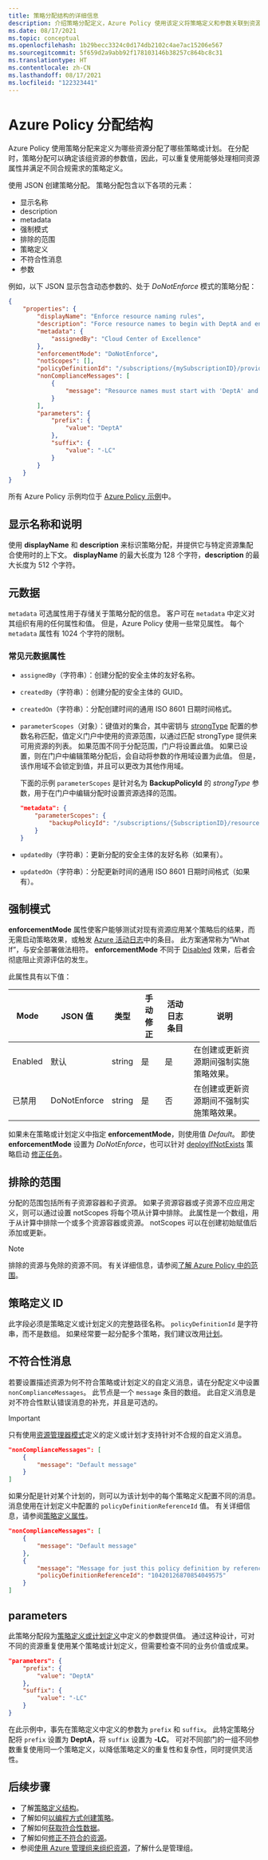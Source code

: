 ```yaml
---
title: 策略分配结构的详细信息
description: 介绍策略分配定义，Azure Policy 使用该定义将策略定义和参数关联到资源，以进行评估。
ms.date: 08/17/2021
ms.topic: conceptual
ms.openlocfilehash: 1b29becc3324c0d174db2102c4ae7ac15206e567
ms.sourcegitcommit: 5f659d2a9abb92f178103146b38257c864bc8c31
ms.translationtype: HT
ms.contentlocale: zh-CN
ms.lasthandoff: 08/17/2021
ms.locfileid: "122323441"
---
```

# <a name="azure-policy-assignment-structure"></a>Azure Policy 分配结构

Azure Policy 使用策略分配来定义为哪些资源分配了哪些策略或计划。 在分配时，策略分配可以确定该组资源的参数值，因此，可以重复使用能够处理相同资源属性并满足不同合规需求的策略定义。

使用 JSON 创建策略分配。 策略分配包含以下各项的元素：

- 显示名称
- description
- metadata
- 强制模式
- 排除的范围
- 策略定义
- 不符合性消息
- 参数

例如，以下 JSON 显示包含动态参数的、处于 _DoNotEnforce_ 模式的策略分配：

```json
{
    "properties": {
        "displayName": "Enforce resource naming rules",
        "description": "Force resource names to begin with DeptA and end with -LC",
        "metadata": {
            "assignedBy": "Cloud Center of Excellence"
        },
        "enforcementMode": "DoNotEnforce",
        "notScopes": [],
        "policyDefinitionId": "/subscriptions/{mySubscriptionID}/providers/Microsoft.Authorization/policyDefinitions/ResourceNaming",
        "nonComplianceMessages": [
            {
                "message": "Resource names must start with 'DeptA' and end with '-LC'."
            }
        ],
        "parameters": {
            "prefix": {
                "value": "DeptA"
            },
            "suffix": {
                "value": "-LC"
            }
        }
    }
}
```

所有 Azure Policy 示例均位于 [Azure Policy 示例](../samples/index.md)中。

## <a name="display-name-and-description"></a>显示名称和说明

使用 **displayName** 和 **description** 来标识策略分配，并提供它与特定资源集配合使用时的上下文。 **displayName** 的最大长度为 128 个字符，**description** 的最大长度为 512 个字符。

## <a name="metadata"></a>元数据

`metadata` 可选属性用于存储关于策略分配的信息。 客户可在 `metadata` 中定义对其组织有用的任何属性和值。 但是，Azure Policy 使用一些常见属性。 每个 `metadata` 属性有 1024 个字符的限制。

### <a name="common-metadata-properties"></a>常见元数据属性

- `assignedBy`（字符串）：创建分配的安全主体的友好名称。
- `createdBy`（字符串）：创建分配的安全主体的 GUID。
- `createdOn`（字符串）：分配创建时间的通用 ISO 8601 日期时间格式。
- `parameterScopes`（对象）：键值对的集合，其中密钥与 [strongType](./definition-structure.md#strongtype) 配置的参数名称匹配，值定义门户中使用的资源范围，以通过匹配 strongType 提供来可用资源的列表。 如果范围不同于分配范围，门户将设置此值。 如果已设置，则在门户中编辑策略分配后，会自动将参数的作用域设置为此值。 但是，该作用域不会锁定到值，并且可以更改为其他作用域。

  下面的示例 `parameterScopes` 是针对名为 **BackupPolicyId** 的 _strongType_ 参数，用于在门户中编辑分配时设置资源选择的范围。

  ```json
  "metadata": {
      "parameterScopes": {
          "backupPolicyId": "/subscriptions/{SubscriptionID}/resourcegroups/{ResourceGroupName}"
      }
  }
  ```

- `updatedBy`（字符串）：更新分配的安全主体的友好名称（如果有）。
- `updatedOn`（字符串）：分配更新时间的通用 ISO 8601 日期时间格式（如果有）。

## <a name="enforcement-mode"></a>强制模式

**enforcementMode** 属性使客户能够测试对现有资源应用某个策略后的结果，而无需启动策略效果，或触发 [Azure 活动日志](../../../azure-monitor/essentials/platform-logs-overview.md)中的条目。 此方案通常称为“What If”，与安全部署做法相符。 **enforcementMode** 不同于 [Disabled](./effects.md#disabled) 效果，后者会彻底阻止资源评估的发生。

此属性具有以下值：

|Mode |JSON 值 |类型 |手动修正 |活动日志条目 |说明 |
|-|-|-|-|-|-|
|Enabled |默认 |string |是 |是 |在创建或更新资源期间强制实施策略效果。 |
|已禁用 |DoNotEnforce |string |是 |否 | 在创建或更新资源期间不强制实施策略效果。 |

如果未在策略或计划定义中指定 **enforcementMode**，则使用值 _Default_。 即使 **enforcementMode** 设置为 _DoNotEnforce_，也可以针对 [deployIfNotExists](./effects.md#deployifnotexists) 策略启动 [修正任务](../how-to/remediate-resources.md)。

## <a name="excluded-scopes"></a>排除的范围

分配的范围包括所有子资源容器和子资源。 如果子资源容器或子资源不应应用定义，则可以通过设置 notScopes 将每个项从计算中排除。 此属性是一个数组，用于从计算中排除一个或多个资源容器或资源。 notScopes 可以在创建初始赋值后添加或更新。

> [!NOTE]
> 排除的资源与免除的资源不同。 有关详细信息，请参阅[了解 Azure Policy 中的范围](./scope.md)。

## <a name="policy-definition-id"></a>策略定义 ID

此字段必须是策略定义或计划定义的完整路径名称。
`policyDefinitionId` 是字符串，而不是数组。 如果经常要一起分配多个策略，我们建议改用[计划](./initiative-definition-structure.md)。

## <a name="non-compliance-messages"></a>不符合性消息

若要设置描述资源为何不符合策略或计划定义的自定义消息，请在分配定义中设置 `nonComplianceMessages`。 此节点是一个 `message` 条目的数组。 此自定义消息是对不符合性默认错误消息的补充，并且是可选的。

> [!IMPORTANT]
> 只有使用[资源管理器模式](./definition-structure.md#resource-manager-modes)定义的定义或计划才支持针对不合规的自定义消息。

```json
"nonComplianceMessages": [
    {
        "message": "Default message"
    }
]
```

如果分配是针对某个计划的，则可以为该计划中的每个策略定义配置不同的消息。 消息使用在计划定义中配置的 `policyDefinitionReferenceId` 值。 有关详细信息，请参阅[策略定义属性](./initiative-definition-structure.md#policy-definition-properties)。

```json
"nonComplianceMessages": [
    {
        "message": "Default message"
    },
    {
        "message": "Message for just this policy definition by reference ID",
        "policyDefinitionReferenceId": "10420126870854049575"
    }
]
```

## <a name="parameters"></a>parameters

此策略分配段为[策略定义或计划定义](./definition-structure.md#parameters)中定义的参数提供值。 通过这种设计，可对不同的资源重复使用某个策略或计划定义，但需要检查不同的业务价值或成果。

```json
"parameters": {
    "prefix": {
        "value": "DeptA"
    },
    "suffix": {
        "value": "-LC"
    }
}
```

在此示例中，事先在策略定义中定义的参数为 `prefix` 和 `suffix`。 此特定策略分配将 `prefix` 设置为 **DeptA**，将 `suffix` 设置为 **-LC**。 可对不同部门的一组不同参数重复使用同一个策略定义，以降低策略定义的重复性和复杂性，同时提供灵活性。

## <a name="next-steps"></a>后续步骤

- 了解[策略定义结构](./definition-structure.md)。
- 了解如何[以编程方式创建策略](../how-to/programmatically-create.md)。
- 了解如何[获取符合性数据](../how-to/get-compliance-data.md)。
- 了解如何[修正不符合的资源](../how-to/remediate-resources.md)。
- 参阅[使用 Azure 管理组来组织资源](../../management-groups/overview.md)，了解什么是管理组。
